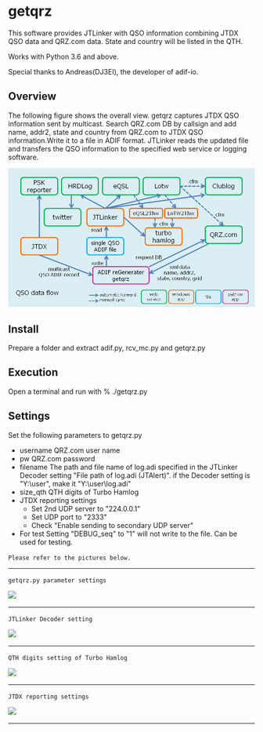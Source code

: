 # getqrz

This software provides JTLinker with QSO information combining JTDX QSO data and QRZ.com data.
State and country will be listed in the QTH.

Works with Python 3.6 and above.

Special thanks to Andreas(DJ3EI), the developer of adif-io.

##  Overview

The following figure shows the overall view.
getqrz captures JTDX QSO information sent by multicast.
Search QRZ.com DB by callsign and add name, addr2, state and country from QRZ.com to JTDX QSO information.Write it to a file in ADIF format.
JTLinker reads the updated file and transfers the QSO information to the specified web service or logging software.

![](img/rtupload.png)

##  Install

Prepare a folder and extract adif.py, rcv\_mc.py and getqrz.py

##  Execution

Open a terminal and run with
% ./getqrz.py

##  Settings

Set the following parameters to getqrz.py

* username
QRZ.com user name
* pw
QRZ.com password
* filename
The path and file name of log.adi specified in the JTLinker Decoder setting "File path of log.adi (JTAlert)".
if the Decoder setting is "Y:\user", make it "Y:\user\log.adi"
* size\_qth
QTH digits of Turbo Hamlog
* JTDX reporting settings
    * Set 2nd UDP server to "224.0.0.1"
    * Set UDP port to "2333"
    * Check "Enable sending to secondary UDP server"
* For test
Setting "DEBUG\_seq" to "1" will not write to the file.
Can be used for testing.

```Please refer to the pictures below.```

- - -

```getqrz.py parameter settings```

![](img/getqrz_setting.png)

- - -

```JTLinker Decoder setting```

![](img/jtlinker_setting_decoder_ed.png)

- - -

```QTH digits setting of Turbo Hamlog```

![](img/tbhamlog_setting_ed.png)

- - -

```JTDX reporting settings```

![](img/jtdx_setting_reporting_ed.png)

- - -

<br>
<br>
